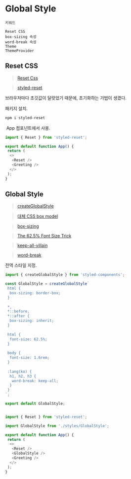 # Global Style

```
키워드

Reset CSS
box-sizing 속성
word-break 속성
Theme
ThemeProvider
```

## Reset CSS

> [Reset Css](https://meyerweb.com/eric/tools/css/reset/)
>

> [styled-reset](https://github.com/zacanger/styled-reset)
>

브라우저마다 초깃값이 달랏었기 때문에, 초기화하는 기법이 생겼다.

패키지 설치.

```bash
npm i styled-reset
```

​
App 컴포넌트에서 사용.

```typescript
import { Reset } from 'styled-reset';

export default function App() {
 return (
  <>
   <Reset />
   <Greeting />
  </>
 );
}
```

## Global Style
>
> [createGlobalStyle](https://styled-components.com/docs/api#createglobalstyle)
>

> [대체 CSS box model](https://developer.mozilla.org/ko/docs/Learn/CSS/Building_blocks/The_box_model#대체_css_box_model)
>

> [box-sizing](https://developer.mozilla.org/ko/docs/Web/CSS/box-sizing)
>

> [The 62.5% Font Size Trick](https://www.aleksandrhovhannisyan.com/blog/62-5-percent-font-size-trick/)
>

> [keep-all-villain](https://twitter.com/keepallvillain)
>

> [word-break](https://developer.mozilla.org/ko/docs/Web/CSS/word-break)
>

전역 스타일 지정.

```typescript
import { createGlobalStyle } from 'styled-components';

const GlobalStyle = createGlobalStyle`
 html {
  box-sizing: border-box;
 }
 
 *,
 *::before,
 *::after {
  box-sizing: inherit;
 }
 
 html {
  font-size: 62.5%;
 }
 
 body {
  font-size: 1.6rem;
 }
 
 :lang(ko) {
  h1, h2, h3 {
   word-break: keep-all;
  }
 }
`;

export default GlobalStyle;
```

```typescript

import { Reset } from 'styled-reset';

import GlobalStyle from './styles/GlobalStyle';

export default function App() {
 return (
  <>
   <Reset />
   <GlobalStyle />
   <Greeting />
  </>
 );
}
```

